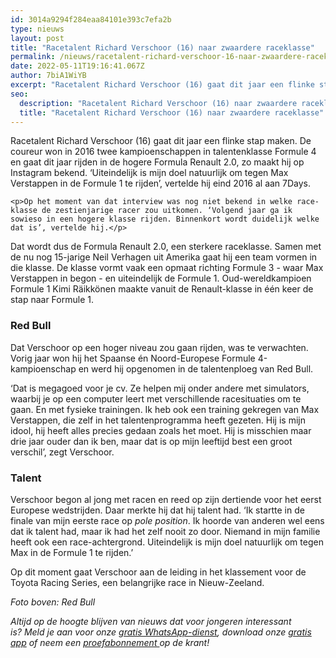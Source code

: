 ```yaml
---
id: 3014a9294f284eaa84101e393c7efa2b
type: nieuws
layout: post
title: "Racetalent Richard Verschoor (16) naar zwaardere raceklasse"
permalink: /nieuws/racetalent-richard-verschoor-16-naar-zwaardere-raceklasse/
date: 2022-05-11T19:16:41.067Z
author: 7biA1WiYB
excerpt: "Racetalent Richard Verschoor (16) gaat dit jaar een flinke stap maken. De coureur won in 2016 twee kampioenschappen in talentenklasse Formule 4 en gaat dit jaar rijden in de hogere Formula Renault 2.0, zo maakt hij op Instagram bekend. ‘Uiteindelijk is mijn doel natuurlijk om tegen Max Verstappen in de Formule 1 te rijden’, vertelde hij eind 2016 al aan 7Days.  "
seo:
  description: "Racetalent Richard Verschoor (16) naar zwaardere raceklasse"
  title: "Racetalent Richard Verschoor (16) naar zwaardere raceklasse"
---
```

Racetalent Richard Verschoor (16) gaat dit jaar een flinke stap maken. De coureur won in 2016 twee kampioenschappen in talentenklasse Formule 4 en gaat dit jaar rijden in de hogere Formula Renault 2.0, zo maakt hij op Instagram bekend. ‘Uiteindelijk is mijn doel natuurlijk om tegen Max Verstappen in de Formule 1 te rijden’, vertelde hij eind 2016 al aan 7Days.  

    <p>Op het moment van dat interview was nog niet bekend in welke race-klasse de zestienjarige racer zou uitkomen. ‘Volgend jaar ga ik sowieso in een hogere klasse rijden. Binnenkort wordt duidelijk welke dat is’, vertelde hij.</p>
<p>Dat wordt dus de Formula Renault 2.0, een sterkere raceklasse. Samen met de nu nog 15-jarige Neil Verhagen uit Amerika gaat hij een team vormen in die klasse. De klasse vormt vaak een opmaat richting Formule 3 - waar Max Verstappen in begon - en uiteindelijk de Formule 1. Oud-wereldkampioen Formule 1 Kimi Räikkönen maakte vanuit de Renault-klasse in één keer de stap naar Formule 1.</p>
<h3><strong>Red Bull</strong></h3>
<p>Dat Verschoor op een hoger niveau zou gaan rijden, was te verwachten. Vorig jaar won hij het Spaanse én Noord-Europese Formule 4-kampioenschap en werd hij opgenomen in de talentenploeg van Red Bull.</p>
<p>‘Dat is megagoed voor je cv. Ze helpen mij onder andere met simulators, waarbij je op een computer leert met verschillende racesituaties om te gaan. En met fysieke trainingen. Ik heb ook een training gekregen van Max Verstappen, die zelf in het talentenprogramma heeft gezeten. Hij is mijn idool, hij heeft alles precies gedaan zoals het moet. Hij is misschien maar drie jaar ouder dan ik ben, maar dat is op mijn leeftijd best een groot verschil’, zegt Verschoor.</p>
<h3><strong>Talent</strong></h3>
<p>Verschoor begon al jong met racen en reed op zijn dertiende voor het eerst Europese wedstrijden. Daar merkte hij dat hij talent had. ‘Ik startte in de finale van mijn eerste race op <em>pole position</em>. Ik hoorde van anderen wel eens dat ik talent had, maar ik had het zelf nooit zo door. Niemand in mijn familie heeft ook een race-achtergrond. Uiteindelijk is mijn doel natuurlijk om tegen Max in de Formule 1 te rijden.’</p>
<p>Op dit moment gaat Verschoor aan de leiding in het klassement voor de Toyota Racing Series, een belangrijke race in Nieuw-Zeeland.</p>
<p><em>Foto boven: Red Bull</em></p>
<p><em>Altijd op de hoogte blijven van nieuws dat voor jongeren interessant is? Meld je aan voor onze <a href="https://7dagen.netlify.app/whatsapp">gratis WhatsApp-dienst</a>, download onze <a href="https://7dagen.netlify.app/app">gratis app</a> of neem een <a href="https://abonneren.sevendays.nl/abonneren/abonnementen/ae/artikel">proefabonnement </a>op de krant!</em></p>  
